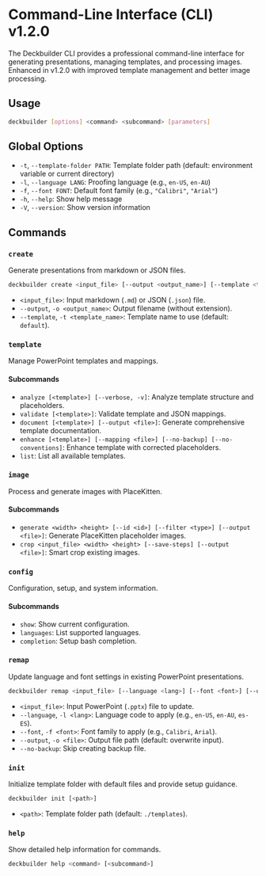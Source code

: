 # Command-Line Interface (CLI) v1.2.0

The Deckbuilder CLI provides a professional command-line interface for generating presentations, managing templates, and processing images. Enhanced in v1.2.0 with improved template management and better image processing.

## Usage

```bash
deckbuilder [options] <command> <subcommand> [parameters]
```

## Global Options

*   `-t`, `--template-folder PATH`: Template folder path (default: environment variable or current directory)
*   `-l`, `--language LANG`: Proofing language (e.g., `en-US`, `en-AU`)
*   `-f`, `--font FONT`: Default font family (e.g., `"Calibri"`, `"Arial"`)
*   `-h`, `--help`: Show help message
*   `-V`, `--version`: Show version information

## Commands

### `create`

Generate presentations from markdown or JSON files.

```bash
deckbuilder create <input_file> [--output <output_name>] [--template <template_name>]
```

*   `<input_file>`: Input markdown (`.md`) or JSON (`.json`) file.
*   `--output`, `-o <output_name>`: Output filename (without extension).
*   `--template`, `-t <template_name>`: Template name to use (default: `default`).

### `template`

Manage PowerPoint templates and mappings.

#### Subcommands

*   `analyze [<template>] [--verbose, -v]`: Analyze template structure and placeholders.
*   `validate [<template>]`: Validate template and JSON mappings.
*   `document [<template>] [--output <file>]`: Generate comprehensive template documentation.
*   `enhance [<template>] [--mapping <file>] [--no-backup] [--no-conventions]`: Enhance template with corrected placeholders.
*   `list`: List all available templates.

### `image`

Process and generate images with PlaceKitten.

#### Subcommands

*   `generate <width> <height> [--id <id>] [--filter <type>] [--output <file>]`: Generate PlaceKitten placeholder images.
*   `crop <input_file> <width> <height> [--save-steps] [--output <file>]`: Smart crop existing images.

### `config`

Configuration, setup, and system information.

#### Subcommands

*   `show`: Show current configuration.
*   `languages`: List supported languages.
*   `completion`: Setup bash completion.

### `remap`

Update language and font settings in existing PowerPoint presentations.

```bash
deckbuilder remap <input_file> [--language <lang>] [--font <font>] [--output <file>] [--no-backup]
```

*   `<input_file>`: Input PowerPoint (`.pptx`) file to update.
*   `--language`, `-l <lang>`: Language code to apply (e.g., `en-US`, `en-AU`, `es-ES`).
*   `--font`, `-f <font>`: Font family to apply (e.g., `Calibri`, `Arial`).
*   `--output`, `-o <file>`: Output file path (default: overwrite input).
*   `--no-backup`: Skip creating backup file.

### `init`

Initialize template folder with default files and provide setup guidance.

```bash
deckbuilder init [<path>]
```

*   `<path>`: Template folder path (default: `./templates`).

### `help`

Show detailed help information for commands.

```bash
deckbuilder help <command> [<subcommand>]
```
